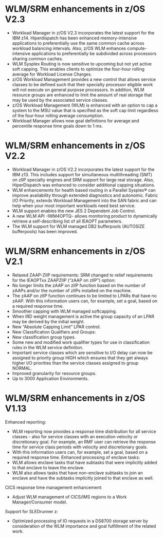 WLM/SRM enhancements in z/OS V2.3
=================================
* Workload Manager in z/OS V2.3 incorporates the latest support for the IBM z14. Hiperdispatch has been enhanced memory-intensive applications to preferentially use the same common cache across workload balancing intervals. Also, z/OS WLM enhances compute- intensive applications to preferentially be subdivided across processors sharing common caches.
* WLM Sysplex Routing is now sensitive to upcoming but not yet active soft capping. This enables clients to optimize the four-hour rolling average for Workload License Charges.
* z/OS Workload Management provides a new control that allows service classes to be defined such that their specialty processor eligible work will not execute on general purpose processors. In addition, WLM resource groups are enhanced to limit the amount of real storage that may be used by the associated service classes.
* z/OS Workload Management (WLM) is enhanced with an option to cap a system to the MSU value that is specified as the soft cap limit regardless of the four-hour rolling average consumption.
* Workload Manager allows now goal definitions for average and percentile response time goals down to 1 ms.

WLM/SRM enhancements in z/OS V2.2
=================================
* Workload Manager in z/OS V2.2 incorporates the latest support for the IBM z13. This includes support for simultaneous multithreading (SMT) on zIIP specialty engines and SRM support for large real storage. Also, HiperDispatch was enhanced to consider additional capping situations.
* WLM enhancements for health based routing in a Parallel Sysplex® can improve availability through extended diagnostics and autonomic.
Fabric I/O Priority, extends Workload Management into the SAN fabric and can help when your most important workloads need best service.
* WLM support enables the new JES 2 Dependent Job Control.
* A new WLM API -IWM4OPTQ- allows monitoring product to dynamically retrieve a self-describing list of all IEAOPT parameters.
* The WLM support for WLM managed DB2 bufferpools (AUTOSIZE bufferpools) has been improved.

WLM/SRM enhancements in z/OS V2.1
=================================
* Relaxed ZAAP-ZIIP requirements: SRM changed to relief requirements for the IEAOPTxx ZAAPZIIP (“zAAP on zIIP”) option:
* No longer limits the zAAP on zIIP function based on the number of zAAPs and/or the number of zIIPs installed on the machine.
* The zAAP on zIIP function continues to be limited to LPARs that have no zAAP. With this information users can, for example, set a goal, based on a required response time.
* Smoother capping with WLM managed softcapping.
* When IRD weight management is active the group capacity of an LPAR may be derived by the initial weight.
* New “Absolute Capping Limit” LPAR control.
* New Classification Qualifiers and Groups:
* New classification group types.
* Some new and modified work qualifier types for use in classification rules in the WLM service definition.
* Important service classes which are sensitive to I/O delay can now be assigned to priority group HIGH which ensures that they get always higher I/O priorities than the service classes assigned to group NORMAL.
* Improved granularity for resource groups.
* Up to 3000 Application Environments.

WLM/SRM enhancements in z/OS V1.13
==================================
Enhanced reporting:
* WLM reporting now provides a response time distribution for all service classes - also for service classes with an execution velocity or discretionary goal. For example, an RMF user can retrieve the response time for service class periods with velocity and discretionary goals.
* With this information users can, for example, set a goal, based on a required response time.
Enhanced processing of enclave tasks:
* WLM allows enclave tasks that have subtasks that were implicitly added to that enclave to leave the enclave.
* WLM also allows tasks that have non-enclave subtasks to join an enclave and have the subtasks implicitly joined to that enclave as well.

CICS response time management enhancement:
* Adjust WLM management of CICS/IMS regions to a Work Manager/Consumer model.

Support for SLEDrunner z:
* Optimized processing of IO requests in a DS8700 storage server by consideration of the WLM importance and goal fulfillment of the related work.
